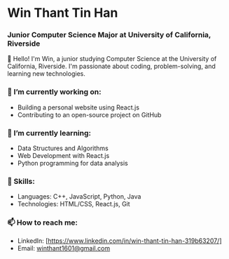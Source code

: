 # Win Thant Tin Han

### Junior Computer Science Major at University of California, Riverside

👋 Hello! I'm Win, a junior studying Computer Science at the University of California, Riverside. I'm passionate about coding, problem-solving, and learning new technologies.

### 🔭 I’m currently working on:

- Building a personal website using React.js
- Contributing to an open-source project on GitHub

### 🌱 I’m currently learning:

- Data Structures and Algorithms
- Web Development with React.js
- Python programming for data analysis

### 💼 Skills:

- Languages: C++, JavaScript, Python, Java
- Technologies: HTML/CSS, React.js, Git

### 📫 How to reach me:

- LinkedIn: [https://www.linkedin.com/in/win-thant-tin-han-319b63207/]
- Email: winthant1601@gmail.com



<!---
WinThant16/WinThant16 is a ✨ special ✨ repository because its `README.md` (this file) appears on your GitHub profile.
You can click the Preview link to take a look at your changes.
--->
